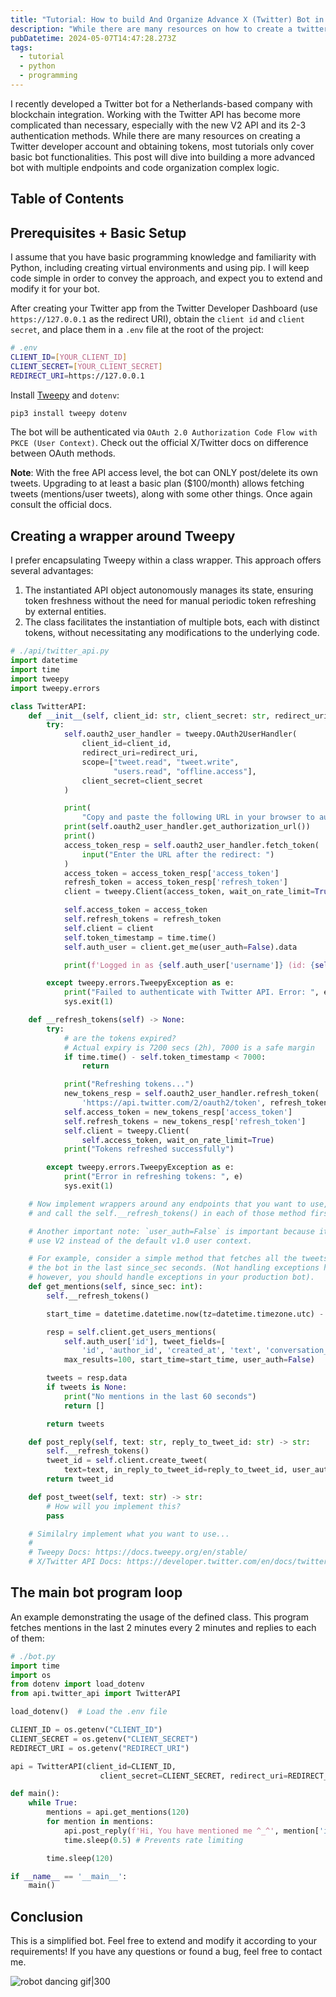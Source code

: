 ```yaml
---
title: "Tutorial: How to build And Organize Advance X (Twitter) Bot in Python"
description: "While there are many resources on how to create a twitter bot, but most of them only cover basic bot functionalities. This post will dive into how you can develop a more advanced bot with multiple endpoints and code organization complex logic."
pubDatetime: 2024-05-07T14:47:28.273Z
tags:
  - tutorial
  - python
  - programming
---
```


I recently developed a Twitter bot for a Netherlands-based company with blockchain integration. Working with the Twitter API has become more complicated than necessary, especially with the new V2 API and its 2-3 authentication methods. While there are many resources on creating a Twitter developer account and obtaining tokens, most tutorials only cover basic bot functionalities. This post will dive into building a more advanced bot with multiple endpoints and code organization complex logic.

## Table of Contents

## Prerequisites + Basic Setup

I assume that you have basic programming knowledge and familiarity with Python, including creating virtual environments and using pip. I will keep code simple in order to convey the approach, and expect you to extend and modify it for your bot.

After creating your Twitter app from the Twitter Developer Dashboard (use `https://127.0.0.1` as the redirect URI), obtain the `client id` and `client secret`, and place them in a `.env` file at the root of the project:

```bash
# .env
CLIENT_ID=[YOUR_CLIENT_ID]
CLIENT_SECRET=[YOUR_CLIENT_SECRET]
REDIRECT_URI=https://127.0.0.1
```

Install [Tweepy](https://www.tweepy.org/) and `dotenv`:

```bash
pip3 install tweepy dotenv
```

The bot will be authenticated via `OAuth 2.0 Authorization Code Flow with PKCE (User Context)`. Check out the official X/Twitter docs on difference between OAuth methods.

**Note**: With the free API access level, the bot can ONLY post/delete its own tweets. Upgrading to at least a basic plan ($100/month) allows fetching tweets (mentions/user tweets), along with some other things. Once again consult the official docs.

## Creating a wrapper around Tweepy

I prefer encapsulating Tweepy within a class wrapper. This approach offers several advantages:

1. The instantiated API object autonomously manages its state, ensuring token freshness without the need for manual periodic token refreshing by external entities.
2. The class facilitates the instantiation of multiple bots, each with distinct tokens, without necessitating any modifications to the underlying code.

```python
# ./api/twitter_api.py
import datetime
import time
import tweepy
import tweepy.errors

class TwitterAPI:
    def __init__(self, client_id: str, client_secret: str, redirect_uri: str) -> None:
        try:
            self.oauth2_user_handler = tweepy.OAuth2UserHandler(
                client_id=client_id,
                redirect_uri=redirect_uri,
                scope=["tweet.read", "tweet.write",
                       "users.read", "offline.access"],
                client_secret=client_secret
            )

            print(
                "Copy and paste the following URL in your browser to authenticate with Twitter API:\n")
            print(self.oauth2_user_handler.get_authorization_url())
            print()
            access_token_resp = self.oauth2_user_handler.fetch_token(
                input("Enter the URL after the redirect: ")
            )
            access_token = access_token_resp['access_token']
            refresh_token = access_token_resp['refresh_token']
            client = tweepy.Client(access_token, wait_on_rate_limit=True)

            self.access_token = access_token
            self.refresh_tokens = refresh_token
            self.client = client
            self.token_timestamp = time.time()
            self.auth_user = client.get_me(user_auth=False).data

            print(f'Logged in as {self.auth_user['username']} (id: {self.auth_user['id']})')

        except tweepy.errors.TweepyException as e:
            print("Failed to authenticate with Twitter API. Error: ", e)
            sys.exit(1)

    def __refresh_tokens(self) -> None:
        try:
            # are the tokens expired?
            # Actual expiry is 7200 secs (2h), 7000 is a safe margin
            if time.time() - self.token_timestamp < 7000:
                return

            print("Refreshing tokens...")
            new_tokens_resp = self.oauth2_user_handler.refresh_token(
                'https://api.twitter.com/2/oauth2/token', refresh_token=self.refresh_tokens)
            self.access_token = new_tokens_resp['access_token']
            self.refresh_tokens = new_tokens_resp['refresh_token']
            self.client = tweepy.Client(
                self.access_token, wait_on_rate_limit=True)
            print("Tokens refreshed successfully")

        except tweepy.errors.TweepyException as e:
            print("Error in refreshing tokens: ", e)
            sys.exit(1)

    # Now implement wrappers around any endpoints that you want to use,
    # and call the self.__refresh_tokens() in each of those method first.

    # Another important note: `user_auth=False` is important because it tells the tweepy to
    # use V2 instead of the default v1.0 user context.

    # For example, consider a simple method that fetches all the tweets that mentioned
    # the bot in the last since_sec seconds. (Not handling exceptions here to keep the code simple
    # however, you should handle exceptions in your production bot).
    def get_mentions(self, since_sec: int):
        self.__refresh_tokens()

        start_time = datetime.datetime.now(tz=datetime.timezone.utc) - datetime.timedelta(seconds=since_sec)

        resp = self.client.get_users_mentions(
            self.auth_user['id'], tweet_fields=[
                'id', 'author_id', 'created_at', 'text', 'conversation_id', 'in_reply_to_user_id'],
            max_results=100, start_time=start_time, user_auth=False)

        tweets = resp.data
        if tweets is None:
            print("No mentions in the last 60 seconds")
            return []

        return tweets

    def post_reply(self, text: str, reply_to_tweet_id: str) -> str:
        self.__refresh_tokens()
        tweet_id = self.client.create_tweet(
            text=text, in_reply_to_tweet_id=reply_to_tweet_id, user_auth=False)
        return tweet_id

    def post_tweet(self, text: str) -> str:
        # How will you implement this?
        pass

    # Similalry implement what you want to use...
    #
    # Tweepy Docs: https://docs.tweepy.org/en/stable/
    # X/Twitter API Docs: https://developer.twitter.com/en/docs/twitter-api
```

## The main bot program loop

An example demonstrating the usage of the defined class. This program fetches mentions in the last 2 minutes every 2 minutes and replies to each of them:

```python
# ./bot.py
import time
import os
from dotenv import load_dotenv
from api.twitter_api import TwitterAPI

load_dotenv()  # Load the .env file

CLIENT_ID = os.getenv("CLIENT_ID")
CLIENT_SECRET = os.getenv("CLIENT_SECRET")
REDIRECT_URI = os.getenv("REDIRECT_URI")

api = TwitterAPI(client_id=CLIENT_ID,
                    client_secret=CLIENT_SECRET, redirect_uri=REDIRECT_URI)

def main():
    while True:
        mentions = api.get_mentions(120)
        for mention in mentions:
            api.post_reply(f'Hi, You have mentioned me ^_^', mention['id'])
            time.sleep(0.5) # Prevents rate limiting

        time.sleep(120)

if __name__ == '__main__':
    main()
```

## Conclusion

This is a simplified bot. Feel free to extend and modify it according to your requirements! If you have any questions or found a bug, feel free to contact me.

![robot dancing gif|300](https://media1.tenor.com/m/qXz3eNHXGpwAAAAC/generous-robots-space-robots.gif)
